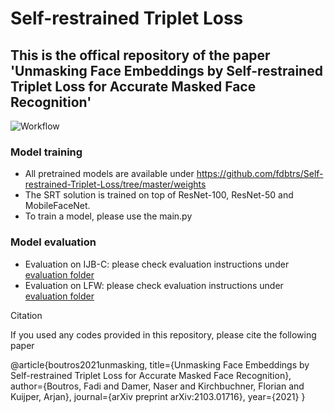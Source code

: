 # Self-restrained Triplet Loss

## This is the offical repository of the paper 'Unmasking Face Embeddings by Self-restrained Triplet Loss for Accurate Masked Face Recognition'


![Workflow](https://raw.githubusercontent.com/fdbtrs/Self-restrained-Triplet-Loss/master/images/workflow.png)



### Model training
- All pretrained models are available under https://github.com/fdbtrs/Self-restrained-Triplet-Loss/tree/master/weights
- The SRT solution is trained on top of ResNet-100, ResNet-50 and MobileFaceNet.
- To train a model, please use the main.py

### Model evaluation
-  Evaluation on IJB-C: please check evaluation instructions under [evaluation folder](https://github.com/fdbtrs/Self-restrained-Triplet-Loss/tree/master/evaluation/ijbc)
-  Evaluation on LFW: please check evaluation instructions under [evaluation folder](https://github.com/fdbtrs/Self-restrained-Triplet-Loss/tree/master/evaluation/lfw)

Citation

If you used any codes provided in this repository, please cite the following paper

@article{boutros2021unmasking,
  title={Unmasking Face Embeddings by Self-restrained Triplet Loss for Accurate Masked Face Recognition},
  author={Boutros, Fadi and Damer, Naser and Kirchbuchner, Florian and Kuijper, Arjan},
  journal={arXiv preprint arXiv:2103.01716},
  year={2021}
}
